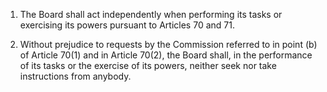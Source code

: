 1. The Board shall act independently when performing its tasks or exercising its powers pursuant to Articles 70 and 71.

2. Without prejudice to requests by the Commission referred to in point (b) of Article 70(1) and in Article 70(2), the Board shall, in the performance of its tasks or the exercise of its powers, neither seek nor take instructions from anybody.
